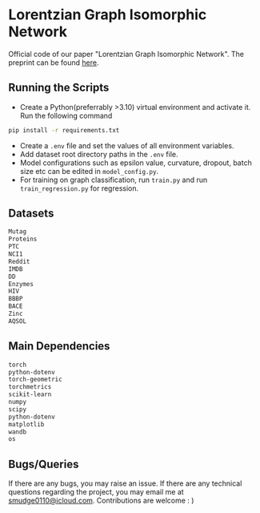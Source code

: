 # Lorentzian Graph Isomorphic Network
Official code of our paper "Lorentzian Graph Isomorphic Network". The preprint can be found <a href="https://arxiv.org/abs/2504.00142">here</a>.

## Running the Scripts
- Create a Python(preferrably >3.10) virtual environment and activate it. Run the following command
```sh
pip install -r requirements.txt
```
- Create a ```.env``` file and set the values of all environment variables. 
- Add dataset root directory paths in the ```.env``` file.
- Model configurations such as epsilon value, curvature, dropout, batch size etc can be edited in ```model_config.py```.
- For training on graph classification, run ```train.py``` and run ```train_regression.py``` for regression.

## Datasets
```sh
Mutag
Proteins
PTC
NCI1
Reddit
IMDB
DD
Enzymes
HIV
BBBP
BACE
Zinc
AQSOL
```

## Main Dependencies
```sh
torch
python-dotenv
torch-geometric
torchmetrics
scikit-learn
numpy
scipy
python-dotenv
matplotlib
wandb
os
```

## Bugs/Queries
If there are any bugs, you may raise an issue. If there are any technical questions regarding the project, you may email me at smudge0110@icloud.com. Contributions are welcome : )
